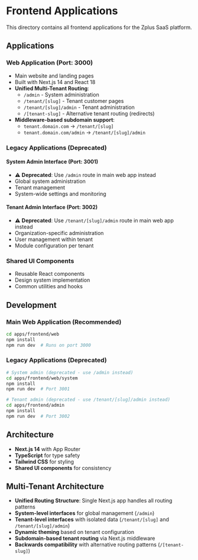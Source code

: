 # Frontend Applications

This directory contains all frontend applications for the Zplus SaaS platform.

## Applications

### Web Application (Port: 3000)
- Main website and landing pages
- Built with Next.js 14 and React 18
- **Unified Multi-Tenant Routing**: 
  - `/admin` - System administration
  - `/tenant/[slug]` - Tenant customer pages
  - `/tenant/[slug]/admin` - Tenant administration
  - `/[tenant-slug]` - Alternative tenant routing (redirects)
- **Middleware-based subdomain support**:
  - `tenant.domain.com` → `/tenant/[slug]`
  - `tenant.domain.com/admin` → `/tenant/[slug]/admin`

### Legacy Applications (Deprecated)
#### System Admin Interface (Port: 3001)
- ⚠️ **Deprecated**: Use `/admin` route in main web app instead
- Global system administration
- Tenant management
- System-wide settings and monitoring

#### Tenant Admin Interface (Port: 3002)
- ⚠️ **Deprecated**: Use `/tenant/[slug]/admin` route in main web app instead
- Organization-specific administration
- User management within tenant
- Module configuration per tenant

### Shared UI Components
- Reusable React components
- Design system implementation
- Common utilities and hooks

## Development

### Main Web Application (Recommended)
```bash
cd apps/frontend/web
npm install
npm run dev  # Runs on port 3000
```

### Legacy Applications (Deprecated)
```bash
# System admin (deprecated - use /admin instead)
cd apps/frontend/web/system  
npm install
npm run dev  # Port 3001

# Tenant admin (deprecated - use /tenant/[slug]/admin instead)
cd apps/frontend/admin
npm install
npm run dev  # Port 3002
```

## Architecture

- **Next.js 14** with App Router
- **TypeScript** for type safety
- **Tailwind CSS** for styling
- **Shared UI components** for consistency

## Multi-Tenant Architecture

- **Unified Routing Structure**: Single Next.js app handles all routing patterns
- **System-level interfaces** for global management (`/admin`)
- **Tenant-level interfaces** with isolated data (`/tenant/[slug]` and `/tenant/[slug]/admin`)
- **Dynamic theming** based on tenant configuration
- **Subdomain-based tenant routing** via Next.js middleware
- **Backwards compatibility** with alternative routing patterns (`/[tenant-slug]`)